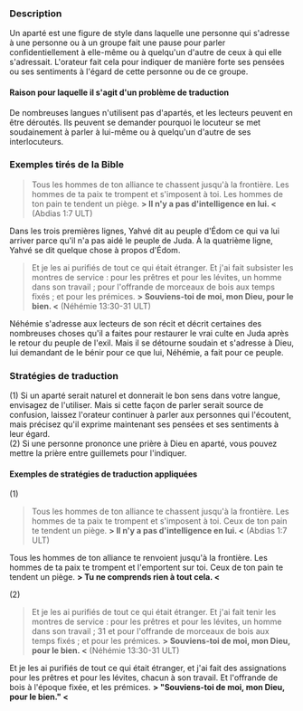 ### Description

Un aparté est une figure de style dans laquelle une personne qui s'adresse à une personne ou à un groupe fait une pause pour parler confidentiellement à elle-même ou à quelqu'un d'autre de ceux à qui elle s'adressait. L'orateur fait cela pour indiquer de manière forte ses pensées ou ses sentiments à l'égard de cette personne ou de ce groupe.

#### Raison pour laquelle il s'agit d'un problème de traduction

De nombreuses langues n'utilisent pas d'apartés, et les lecteurs peuvent en être déroutés. Ils peuvent se demander pourquoi le locuteur se met soudainement à parler à lui-même ou à quelqu'un d'autre de ses interlocuteurs.

### Exemples tirés de la Bible

> Tous les hommes de ton alliance te chassent jusqu'à la frontière.
> Les hommes de ta paix te trompent et s'imposent à toi.
> Les hommes de ton pain te tendent un piège.
> **> Il n'y a pas d'intelligence en lui. <** (Abdias 1:7 ULT)

Dans les trois premières lignes, Yahvé dit au peuple d'Édom ce qui va lui arriver parce qu'il n'a pas aidé le peuple de Juda. À la quatrième ligne, Yahvé se dit quelque chose à propos d'Édom.

> Et je les ai purifiés de tout ce qui était étranger. Et j'ai fait subsister les montres de service : pour les prêtres et pour les lévites, un homme dans son travail ; pour l'offrande de morceaux de bois aux temps fixés ; et pour les prémices. **> Souviens-toi de moi, mon Dieu, pour le bien. <** (Néhémie 13:30-31 ULT)

Néhémie s'adresse aux lecteurs de son récit et décrit certaines des nombreuses choses qu'il a faites pour restaurer le vrai culte en Juda après le retour du peuple de l'exil. Mais il se détourne soudain et s'adresse à Dieu, lui demandant de le bénir pour ce que lui, Néhémie, a fait pour ce peuple.

### Stratégies de traduction

(1) Si un aparté serait naturel et donnerait le bon sens dans votre langue, envisagez de l'utiliser. Mais si cette façon de parler serait source de confusion, laissez l'orateur continuer à parler aux personnes qui l'écoutent, mais précisez qu'il exprime maintenant ses pensées et ses sentiments à leur égard.<br>
(2) Si une personne prononce une prière à Dieu en aparté, vous pouvez mettre la prière entre guillemets pour l'indiquer.

#### Exemples de stratégies de traduction appliquées

(1)

> Tous les hommes de ton alliance te chassent jusqu'à la frontière.
Les hommes de ta paix te trompent et s'imposent à toi.
Ceux de ton pain te tendent un piège.
**> Il n'y a pas d'intelligence en lui. <** (Abdias 1:7 ULT)

Tous les hommes de ton alliance te renvoient jusqu'à la frontière.
Les hommes de ta paix te trompent et l'emportent sur toi.
Ceux de ton pain te tendent un piège.
**> Tu ne comprends rien à tout cela. <**

(2)
> Et je les ai purifiés de tout ce qui était étranger. Et j'ai fait tenir les montres de service : pour les prêtres et pour les lévites, un homme dans son travail ; 31 et pour l'offrande de morceaux de bois aux temps fixés ; et pour les prémices. **> Souviens-toi de moi, mon Dieu, pour le bien. <** (Néhémie 13:30-31 ULT)

Et je les ai purifiés de tout ce qui était étranger, et j'ai fait des assignations pour les prêtres et pour les lévites, chacun à son travail. Et l'offrande de bois à l'époque fixée, et les prémices. **> "Souviens-toi de moi, mon Dieu, pour le bien." <**
